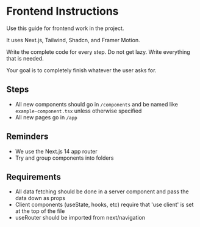 # Frontend Instructions

Use this guide for frontend work in the project.

It uses Next.js, Tailwind, Shadcn, and Framer Motion.

Write the complete code for every step. Do not get lazy. Write everything that is needed.

Your goal is to completely finish whatever the user asks for.

## Steps

- All new components should go in `/components` and be named like `example-component.tsx` unless otherwise specified
- All new pages go in `/app`

## Reminders

- We use the Next.js 14 app router
- Try and group components into folders

## Requirements

- All data fetching should be done in a server component and pass the data down as props
- Client components (useState, hooks, etc) require that 'use client' is set at the top of the file
- useRouter should be imported from next/navigation